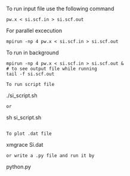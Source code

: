 To run input file use the following command
```
pw.x < si.scf.in > si.scf.out
```
For parallel excecution
```
mpirun -np 4 pw.x < si.scf.in > si.scf.out
```
To run in background
```
mpirun -np 4 pw.x < si.scf.in > si.scf.out &
# to see output file while running
tail -f si.scf.out

To run script file
```
./si_script.sh
```
or 
```
sh si_script.sh
```

To plot .dat file
```
xmgrace Si.dat
```
or write a .py file and run it by 
```
python.py
